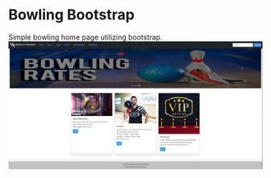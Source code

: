 # Bowling Bootstrap 

Simple bowling home page utilizing bootstrap.
![My Image](Images/bowling_bootstrap.jpg)
